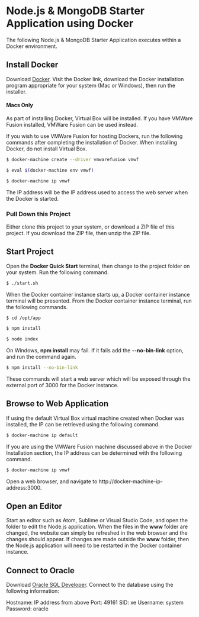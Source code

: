 # Node.js & MongoDB Starter Application using Docker

The following Node.js & MongoDB Starter Application executes within a Docker environment.

## Install Docker

Download [Docker](https://www.docker.com/). Visit the Docker link, download the Docker installation program appropriate for your system (Mac or Windows), then run the installer.

#### Macs Only

As part of installing Docker, Virtual Box will be installed.  If you have VMWare Fusion installed, VMWare Fusion can be used instead.

If you wish to use VMWare Fusion for hosting Dockers, run the following commands after completing the installation of Docker. When installing Docker, do not install Virtual Box.

```bash
$ docker-machine create --driver vmwarefusion vmwf

$ eval $(docker-machine env vmwf)

$ docker-machine ip vmwf
```

The IP address will be the IP address used to access the web server when the Docker is started.

### Pull Down this Project

Either clone this project to your system, or download a ZIP file of this project. If you download the ZIP file, then unzip the ZIP file.

## Start Project

Open the **Docker Quick Start** terminal, then change to the project folder on your system. Run the following command.

```bash
$ ./start.sh
```

When the Docker container instance starts up, a Docker container instance terminal will be presented.  From the Docker container instance terminal, run the following commands.

```bash
$ cd /opt/app

$ npm install

$ node index
```

On Windows, **npm install** may fail. If it fails add the **--no-bin-link** option, and run the command again.

```bash
$ npm install --no-bin-link
```

These commands will start a web server which will be exposed through the external port of 3000 for the Docker instance.

## Browse to Web Application

If using the default Virtual Box virtual machine created when Docker was installed, the IP can be retrieved using the following command.

```bash
$ docker-machine ip default
```

If you are using the VMWare Fusion machine discussed above in the Docker Installation section, the IP address can be determined with the following command.

```bash
$ docker-machine ip vmwf
```

Open a web browser, and navigate to http://docker-machine-ip-address:3000.

## Open an Editor

Start an editor such as Atom, Sublime or Visual Studio Code, and open the folder to edit the Node.js application. When the files in the **www** folder are changed, the website can simply be refreshed in the web browser and the changes should appear. If changes are made outside the **www** folder, then the Node.js application will need to be restarted in the Docker container instance.

## Connect to Oracle

Download [Oracle SQL Developer](http://www.oracle.com/technetwork/developer-tools/sql-developer/downloads/index.html). Connect to the database using the following information:

Hostname: IP address from above
Port: 49161
SID: xe
Username: system
Password: oracle
